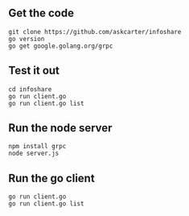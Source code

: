 ## Get the code
```
git clone https://github.com/askcarter/infoshare
go version
go get google.golang.org/grpc
```

## Test it out
```
cd infoshare
go run client.go 
go run client.go list
```

## Run the node server
```
npm install grpc
node server.js 
```

## Run the go client
```
go run client.go
go run client.go list
```


